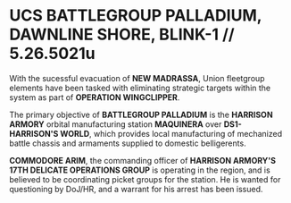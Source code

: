 # UCS BATTLEGROUP PALLADIUM, DAWNLINE SHORE, BLINK-1 // 5.26.5021u
With the sucessful evacuation of **NEW MADRASSA**, Union fleetgroup elements have been tasked with eliminating strategic targets within the system as part of **OPERATION WINGCLIPPER**. 

The primary objective of **BATTLEGROUP PALLADIUM** is the **HARRISON ARMORY** orbital manufacturing station **MAQUINERA** over **DS1- HARRISON'S WORLD**, which provides local manufacturing of mechanized battle chassis and armaments supplied to domestic belligerents. 

**COMMODORE ARIM**, the commanding officer of **HARRISON ARMORY'S 17TH DELICATE OPERATIONS GROUP** is operating in the region, and is believed to be coordinating picket groups for the station. He is wanted for questioning by DoJ/HR, and a warrant for his arrest has been issued.
